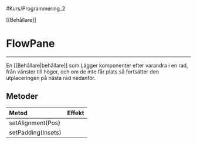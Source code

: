 #Kurs/Programmering_2 

[[Behållare]]
# FlowPane
***
En [[Behållare|behållare]] som Lägger komponenter efter varandra i en rad, från vänster till höger, och om de inte får plats så fortsätter den utplaceringen på nästa rad nedanför.

## Metoder
|Metod|Effekt|
|:---|:---|
|setAlignment(Pos)||
|setPadding(Insets)||
 

